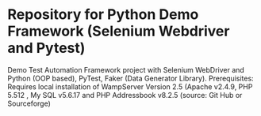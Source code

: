 # Repository for Python Demo Framework (Selenium Webdriver and Pytest)
Demo Test Automation Framework project with Selenium WebDriver and Python (OOP based), PyTest, Faker (Data Generator Library). Prerequisites: Requires local installation of WampServer Version 2.5 (Apache v2.4.9, PHP 5.512 , My SQL v5.6.17 and PHP Addressbook v8.2.5 (source: Git Hub or Sourceforge)